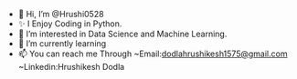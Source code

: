 - 👋 Hi, I’m @Hrushi0528
- ✨ I Enjoy Coding in Python.
- 👀 I’m interested in Data Science and Machine Learning.
- 🌱 I’m currently learning 
- 📫 You can reach me Through
        ~Email:dodlahrushikesh1575@gmail.com
        ~Linkedin:Hrushikesh Dodla

<!---
Hrushi0528/Hrushi0528 is a ✨ special ✨ repository because its `README.md` (this file) appears on your GitHub profile.
You can click the Preview link to take a look at your changes.
--->
